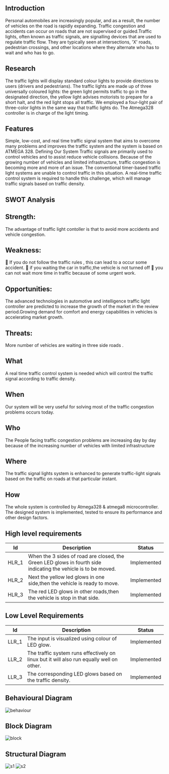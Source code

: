 
Introduction
-----

  Personal automobiles are increasingly popular, and as a result, the number of vehicles on the road is rapidly expanding. Traffic congestion and accidents can occur on roads that are not supervised or guided.Traffic lights, often known as traffic signals, are signalling devices that are used to regulate traffic flow. They are typically seen at intersections, 'X' roads, pedestrian crossings, and other locations where they alternate who has to wait and who has to go.

Research
-----

  The traffic lights will display standard colour lights to provide directions to users (drivers and pedestrians). The traffic lights are made up of three universally coloured lights: the green light permits traffic to go in the designated direction, the yellow light advises motorists to prepare for a short halt, and the red light stops all traffic. We employed a four-light pair of three-color lights in the same way that traffic lights do. The Atmega328 controller is in charge of the light timing.

Features
-----

  Simple, low-cost, and real time traffic signal system that aims to overcome many problems and improves the traffic system and the system is based on ATMEGA 328.
Defining Our System
Traffic signals are primarily used to control vehicles and to assist reduce vehicle collisions. Because of the growing number of vehicles and limited infrastructure, traffic congestion is becoming more and more of an issue. The conventional timer-based traffic light systems are unable to control traffic in this situation. A real-time traffic control system is required to handle this challenge, which will manage traffic signals based on traffic density.

SWOT Analysis
----

Strength:
----

The advantage of traffic light contoller is that to avoid more accidents and vehicle congestion.

Weakness:
----

	If you do not follow the traffic rules , this can lead to a occur some accident.
	if you waiting the car in traffic,the vehicle is not turned off
	you can not wait more time in traffic because of some urgent work.

Opportunities:
----

The advanced technologies in automotive and intelligence traffic light controller are predicted to increase the growth of the market in the review period.Growing demand for comfort and energy capabilities in vehicles is accelerating market growth.

Threats:
-----

More number of vehicles are waiting in three side roads .

What
----

A real time traffic control system is needed which will control the traffic signal according to traffic density.

When
----

Our system will be very useful for solving most of the traffic congestion problems occurs today.

Who
----

The People facing traffic congestion problems are increasing day by day because of the increasing number of vehicles with limited infrastructure

Where
----

The traffic signal lights system is enhanced to generate traffic-light signals based on the traffic on roads at that particular instant.

How
----

The whole system is controlled by Atmega328 & atmega8 microcontroller. The designed system is implemented, tested to ensure its performance and other design factors.

High level requirements
----

|Id	| Description |	Status |
| --- | --- | ---|
| HLR_1 |	When the 3 sides of road are closed, the Green LED glows in fourth side indicating the vehicle is to be moved.	| Implemented |
| HLR_2	|Next the yellow led glows in one side,then the vehicle is ready to move.	| Implemented |
| HLR_3	|The red LED glows in other roads,then the vehicle is stop in that side.	| Implemented |

Low Level Requirements
-----

|Id	| Description |	Status |
| --- | --- | ---|
| LLR_1 |The input is visualized using colour of LED glow.	| Implemented |
| LLR_2	|The traffic system runs effectively on linux but it will also run equally well on other.	| Implemented |
| LLR_3	|The corresponding LED glows based on the traffic density.	| Implemented |


Behavioural Diagram
----

![behaviour](https://user-images.githubusercontent.com/102645146/164723327-42192018-70f3-40e5-a524-48078c9af75e.png)

Block Diagram
----

![block](https://user-images.githubusercontent.com/102645146/164723386-596873b0-0626-453a-a7ec-97c56369dda3.png)

Structural Diagram
----

![s1](https://user-images.githubusercontent.com/102645146/164723571-70685cfb-76fc-4db1-8d83-2eac2aceec58.png)
![s2](https://user-images.githubusercontent.com/102645146/164723613-c8765727-8fe8-43b4-a4b2-0f22752b44a5.png)


